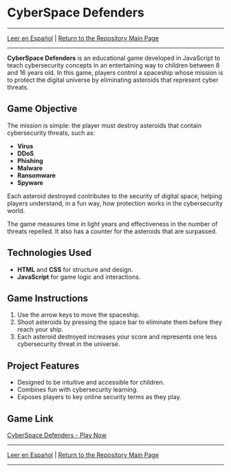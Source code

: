 # CyberSpace Defenders
---
[Leer en Español](README-es.md) | [Return to the Repository Main Page](../README.md)

---

**CyberSpace Defenders** is an educational game developed in JavaScript to teach cybersecurity concepts in an entertaining way to children between 8 and 16 years old. In this game, players control a spaceship whose mission is to protect the digital universe by eliminating asteroids that represent cyber threats.

## Game Objective

The mission is simple: the player must destroy asteroids that contain cybersecurity threats, such as:
- **Virus**
- **DDoS**
- **Phishing**
- **Malware**
- **Ransomware**
- **Spyware**

Each asteroid destroyed contributes to the security of digital space, helping players understand, in a fun way, how protection works in the cybersecurity world.

The game measures time in light years and effectiveness in the number of threats repelled. It also has a counter for the asteroids that are surpassed.

## Technologies Used

- **HTML** and **CSS** for structure and design.
- **JavaScript** for game logic and interactions.

## Game Instructions

1. Use the arrow keys to move the spaceship.
2. Shoot asteroids by pressing the space bar to eliminate them before they reach your ship.
3. Each asteroid destroyed increases your score and represents one less cybersecurity threat in the universe.

## Project Features

- Designed to be intuitive and accessible for children.
- Combines fun with cybersecurity learning.
- Exposes players to key online security terms as they play.

## Game Link

[CyberSpace Defenders - Play Now](./Proyectos/CyberSpace%20Defenders/Container/index.html)

---

[Leer en Español](README-es.md) | [Return to the Repository Main Page](../README.md)

---